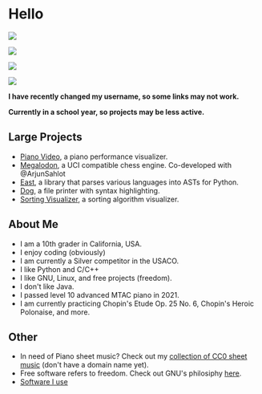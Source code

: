 # Hello

![](https://github-readme-stats.vercel.app/api?username=phuang1024&theme=dark)

![](https://github-readme-streak-stats.herokuapp.com/?user=phuang1024&theme=dark)

![](https://github-readme-stats.vercel.app/api/top-langs/?username=phuang1024&theme=dark)

![](https://komarev.com/ghpvc/?username=phuang1024)

**I have recently changed my username, so some links may not work.**

**Currently in a school year, so projects may be less active.**

## Large Projects
* [Piano Video][pianovid], a piano performance visualizer.
* [Megalodon][megalodon], a UCI compatible chess engine. Co-developed with @ArjunSahlot
* [East][east], a library that parses various languages into ASTs for Python.
* [Dog][dog], a file printer with syntax highlighting.
* [Sorting Visualizer][sortvis], a sorting algorithm visualizer.

## About Me
* I am a 10th grader in California, USA.
* I enjoy coding (obviously)
* I am currently a Silver competitor in the USACO.
* I like Python and C/C++
* I like GNU, Linux, and free projects (freedom).
* I don't like Java.
* I passed level 10 advanced MTAC piano in 2021.
* I am currently practicing Chopin's Etude Op. 25 No. 6, Chopin's Heroic Polonaise, and more.

## Other

* In need of Piano sheet music? Check out my [collection of CC0 sheet music][smusic] (don't have a domain name yet).
* Free software refers to freedom. Check out GNU's philosiphy [here][gnu].
* [Software I use](/software.md)

[pianovid]: https://github.com/phuang1024/piano_video
[sortvis]: https://github.com/phuang1024/sorting_visualizer
[megalodon]: https://github.com/megalodon-chess/megalodon
[video]: https://github.com/phuang1024/video_editor
[dog]: https://github.com/phuang1024/dog
[east]: https://github.com/phuang1024/python-east

[smusic]: http://18.144.147.157:2001
[gnu]: https://gnu.org
